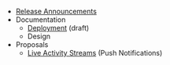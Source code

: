 * [Release Announcements](https://github.com/oaeproject/Hilary/wiki/Release-Announcements)
* Documentation
  * [Deployment](https://github.com/oaeproject/Hilary/wiki/Deployment-Documentation) (draft)
  * Design
* Proposals
  * [Live Activity Streams](https://github.com/oaeproject/Hilary/wiki/Live-Activity-Streams) (Push Notifications)